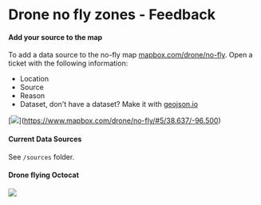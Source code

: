 Drone no fly zones - Feedback
=============================

#### Add your source to the map

To add a data source to the no-fly map [mapbox.com/drone/no-fly](https://www.mapbox.com/drone/no-fly/#5/38.637/-96.500). Open a ticket with the following information:

* Location
* Source
* Reason
* Dataset, don't have a dataset? Make it with [geojson.io](http://geojson.io/)

[[![](https://farm4.staticflickr.com/3866/14534145510_5a063623f4_h.jpg)](https://www.mapbox.com/drone/no-fly/#5/38.637/-96.500)](https://www.mapbox.com/drone/no-fly/#5/38.637/-96.500)


#### Current Data Sources

See `/sources` folder.

#### Drone flying Octocat
![](https://i.cloudup.com/MvxLclz-PM-3000x3000.jpeg)
